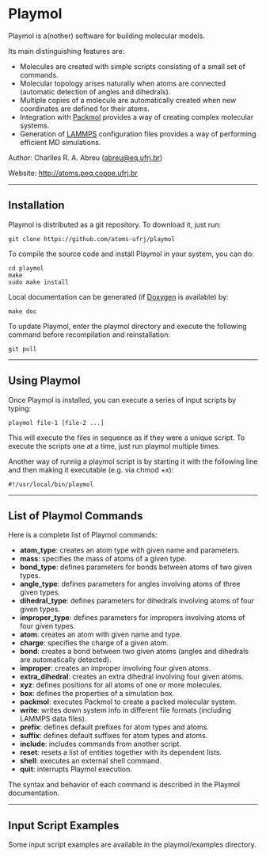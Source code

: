 Playmol
=======

Playmol is a(nother) software for building molecular models.

Its main distinguishing features are:

* Molecules are created with simple scripts consisting of a small set of commands.
* Molecular topology arises naturally when atoms are connected (automatic detection of angles and dihedrals).
* Multiple copies of a molecule are automatically created when new coordinates are defined for their atoms.
* Integration with [Packmol](http://www.ime.unicamp.br/~martinez/packmol) provides a way of creating complex molecular systems.
* Generation of [LAMMPS](http://lammps.sandia.gov) configuration files provides a way of performing efficient MD simulations.

Author: Charlles R. A. Abreu (abreu@eq.ufrj.br)

Website: http://atoms.peq.coppe.ufrj.br

--------------------------------------------------------------------------------

Installation
------------

Playmol is distributed as a git repository. To download it, just run:

    git clone https://github.com/atoms-ufrj/playmol

To compile the source code and install Playmol in your system, you can do:

    cd playmol
    make
    sudo make install

Local documentation can be generated (if [Doxygen](http://www.doxygen.org) is available) by:

    make doc

To update Playmol, enter the playmol directory and execute the following command before recompilation and reinstallation:

    git pull

--------------------------------------------------------------------------------

Using Playmol
-------------

Once Playmol is installed, you can execute a series of input scripts by typing:

    playmol file-1 [file-2 ...]

This will execute the files in sequence as if they were a unique script. To execute the scripts one at a time, just run playmol multiple times.

Another way of runnig a playmol script is by starting it with the following line and then making it executable (e.g. via chmod +x):

    #!/usr/local/bin/playmol

--------------------------------------------------------------------------------

List of Playmol Commands
------------------------

Here is a complete list of Playmol commands:

* **atom_type**: creates an atom type with given name and parameters.
* **mass**: specifies the mass of atoms of a given type.
* **bond_type**: defines parameters for bonds between atoms of two given types.
* **angle_type**: defines parameters for angles involving atoms of three given types.
* **dihedral_type**: defines parameters for dihedrals involving atoms of four given types.
* **improper_type**: defines parameters for impropers involving atoms of four given types.
* **atom**: creates an atom with given name and type.
* **charge**: specifies the charge of a given atom.
* **bond**: creates a bond between two given atoms (angles and dihedrals are automatically detected).
* **improper**: creates an improper involving four given atoms.
* **extra_dihedral**: creates an extra dihedral involving four given atoms.
* **xyz**: defines positions for all atoms of one or more molecules.
* **box**: defines the properties of a simulation box.
* **packmol**: executes Packmol to create a packed molecular system.
* **write**: writes down system info in different file formats (including LAMMPS data files).
* **prefix**: defines default prefixes for atom types and atoms.
* **suffix**: defines default suffixes for atom types and atoms.
* **include**: includes commands from another script.
* **reset**: resets a list of entities together with its dependent lists.
* **shell**: executes an external shell command.
* **quit**: interrupts Playmol execution.

The syntax and behavior of each command is described in the Playmol documentation.

--------------------------------------------------------------------------------

Input Script Examples
-------------------------

Some input script examples are available in the playmol/examples directory.

